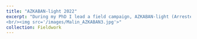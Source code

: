 ```yaml
---
title: "AZKABAN-light 2022"
excerpt: "During my PhD I lead a field campaign, AZKABAN-light (Arrested Zooplankton Kept Alive for Broadband Acoustic Net light experiment) during which we built a purpose-built mesocosm species for acoustic experiments in Ny-Ålesund, Svalbard during the polar night in January 2022. Fieldwork collaboration with Chelsey McGowan-Yallop and Stig Falk-Petersen. Photo taken by Malin Daase.
<br/><img src='/images/Malin_AZKABAN3.jpg'>"
collection: Fieldwork
---
```



